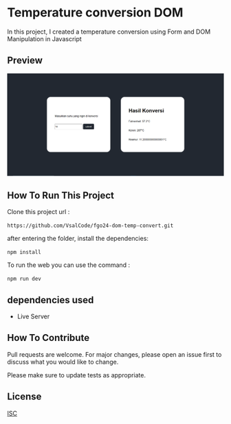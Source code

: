 # Temperature conversion DOM

In this project, I created a temperature conversion using Form and DOM Manipulation in Javascript

## Preview

![konversi suhu](./image.png)

## How To Run This Project

Clone this project url :

``` https://github.com/VsalCode/fgo24-dom-temp-convert.git ```

after entering the folder, install the dependencies:

```npm install```

To run the web you can use the command :

```npm run dev```

##  dependencies used
- Live Server


## How To Contribute

Pull requests are welcome. For major changes, please open an issue first
to discuss what you would like to change.

Please make sure to update tests as appropriate.

## License

[ISC](https://opensource.org/license/isc-license-txt)
